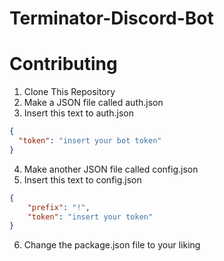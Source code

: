 # Terminator-Discord-Bot

# Contributing
1. Clone This Repository
2. Make a JSON file called auth.json
3. Insert this text to auth.json

```json
{
  "token": "insert your bot token"
}
```

4. Make another JSON file called config.json
5. Insert this text to config.json

```json
{
    "prefix": "!",
    "token": "insert your token"
}
```

6. Change the package.json file to your liking

